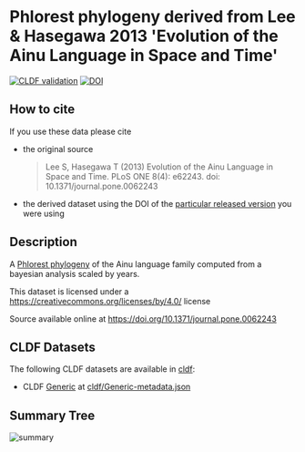 # Phlorest phylogeny derived from Lee & Hasegawa 2013 'Evolution of the Ainu Language in Space and Time'

[![CLDF validation](https://github.com/phlorest/lee_and_hasegawa2013/workflows/CLDF-validation/badge.svg)](https://github.com/phlorest/lee_and_hasegawa2013/actions?query=workflow%3ACLDF-validation)
[![DOI](https://zenodo.org/badge/DOI/10.5281/zenodo.8250179.svg)](https://doi.org/10.5281/zenodo.8250179)

## How to cite

If you use these data please cite
- the original source
  > Lee S, Hasegawa T (2013) Evolution of the Ainu Language in Space and Time. PLoS ONE 8(4): e62243. doi: 10.1371/journal.pone.0062243
- the derived dataset using the DOI of the [particular released version](../../releases/) you were using

## Description

A [Phlorest phylogeny](https://github.com/phlorest) of the Ainu language family computed from a bayesian analysis scaled by years.


This dataset is licensed under a https://creativecommons.org/licenses/by/4.0/ license

Source available online at https://doi.org/10.1371/journal.pone.0062243


## CLDF Datasets

The following CLDF datasets are available in [cldf](cldf):

- CLDF [Generic](https://github.com/cldf/cldf/tree/master/modules/Generic) at [cldf/Generic-metadata.json](cldf/Generic-metadata.json)

## Summary Tree

![summary](https://raw.githubusercontent.com/phlorest/lee_and_hasegawa2013/main/summary_tree.svg)